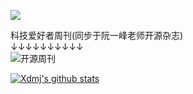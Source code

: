 
![](https://visitor-badge.glitch.me/badge?page_id=xuedingmiaojun.xuedingmiaojun)  

科技爱好者周刊(同步于阮一峰老师开源杂志)  
     ↓↓↓↓↓↓↓↓↓↓  
![开源周刊](http://cdn.xuedingmiao.com/science-lover.jpg)   

[![Xdmj's github stats](https://github-readme-stats.vercel.app/api?username=xuedingmiaojun&theme=cobalt)](https://github.com/anuraghazra/github-readme-stats)


<!--
<iframe height="450px"  width="90%"  src="http://xuedingmiao.com" frameborder=0 allowfullscreen>
 </iframe>
**xuedingmiaojun/xuedingmiaojun** is a ✨ _special_ ✨ repository because its `README.md` (this file) appears on your GitHub profile.

Here are some ideas to get you started:

- 🔭 I’m currently working on ...
- 🌱 I’m currently learning ...
- 👯 I’m looking to collaborate on ...
- 🤔 I’m looking for help with ...
- 💬 Ask me about ...
- 📫 How to reach me: ...
- 😄 Pronouns: ...
- ⚡ Fun fact: ...
-->

